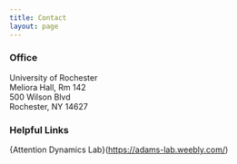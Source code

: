 ```yaml
---
title: Contact
layout: page
---
```


### Office
University of Rochester <br>
Meliora Hall, Rm 142 <br>
500 Wilson Blvd <br>
Rochester, NY 14627 <br>


### Helpful Links
{Attention Dynamics Lab}(https://adams-lab.weebly.com/)
